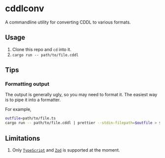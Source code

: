 # cddlconv

A commandline utility for converting CDDL to various formats.

## Usage

 1. Clone this repo and `cd` into it.
 2. `cargo run -- path/to/file.cddl`

## Tips

### Formatting output

The output is generally ugly, so you may need to format it. The easiest way is to pipe it into a formatter.

For example,

```sh
outfile=path/to/file.ts
cargo run -- path/to/file.cddl | prettier --stdin-filepath=$outfile > $outfile
```

## Limitations

 1. Only [`TypeScript`](https://www.typescriptlang.org/) and [`Zod`](https://zod.dev/) is supported at the moment. 

